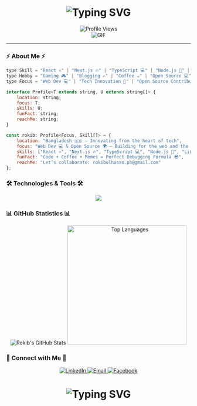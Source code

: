 <h1 align="center">
  <img src="https://readme-typing-svg.demolab.com?font=Fira+Code&weight=600&size=28&duration=4000&pause=1000&color=6CE4F7&center=true&vCenter=true&multiline=true&repeat=false&width=700&height=100&lines=Full+Stack+Developer+%F0%9F%9A%80;Coding+Educator+%F0%9F%91%A8%E2%80%8D%F0%9F%8F%AB+%7C+Tech+Enthusiast+%F0%9F%92%BB" alt="Typing SVG" />
</h1>

<div align="center">
  <img src="https://komarev.com/ghpvc/?username=rokib97&style=for-the-badge&color=0e75b6&label=Profile+Views" alt="Profile Views">
</div>

<div align="center">
  <img src="https://user-images.githubusercontent.com/73097560/115834477-dbab4500-a447-11eb-908a-139a6edaec5c.gif" alt="GIF" />
</div>

---

### ⚡ About Me ⚡

```javascript
type Skill = "React ⚛️" | "Next.js 🔥" | "TypeScript 💻" | "Node.js 💚" | "Linux 🐧";
type Hobby = "Gaming 🎮" | "Blogging ✍️" | "Coffee ☕" | "Open Source 💻";
type Focus = "Web Dev 💻" | "Tech Innovation 🚀" | "Open Source Contributor 🌍";

interface Profile<T extends string, U extends string[]> {
    location: string;
    focus: T;
    skills: U;
    funFact: string;
    reachMe: string;
}

const rokib: Profile<Focus, Skill[]> = {
    location: "Bangladesh 🇧🇩 – Innovating from the heart of tech",
    focus: "Web Dev 💻 & Open Source 🌍 – Building for the web and the world",
    skills: ["React ⚛️", "Next.js 🔥", "TypeScript 💻", "Node.js 💚", "Linux 🐧"],
    funFact: "Code + Coffee + Memes = Perfect Debugging Formula 😎",
    reachMe: "Let’s collaborate: rokibulhasan.ph@gmail.com"
};
```

### 🛠️ Technologies & Tools 🛠️

<div align="center">
  <img src="https://skillicons.dev/icons?i=js,ts,react,nextjs,nodejs,express,mongodb,firebase,git,tailwind,linux,vscode&perline=6" />
</div>

### 📊 GitHub Statistics 📊

<div align="center">
  <img src="https://awesome-github-stats.azurewebsites.net/user-stats/rokib97?cardType=level&theme=tokyonight" alt="Rokib's GitHub Stats">
  <img width="325" src="https://github-readme-stats.vercel.app/api/top-langs/?username=rokib97&layout=compact&theme=tokyonight&hide_border=true" alt="Top Languages">
</div>

### 🤝 Connect with Me 🤝

<div align="center">
  <a href="https://www.linkedin.com/in/rokibul97/">
    <img src="https://img.shields.io/badge/LinkedIn-0077B5?style=for-the-badge&logo=linkedin&logoColor=white&style=plastic" alt="LinkedIn">
  </a>
  <a href="mailto:rokibulhasan.ph@gmail.com">
    <img src="https://img.shields.io/badge/Gmail-D14836?style=for-the-badge&logo=gmail&logoColor=white&style=plastic" alt="Email">
  </a>
  <a href="https://fb.com/rokib97">
    <img src="https://img.shields.io/badge/Facebook-1877F2?style=for-the-badge&logo=facebook&logoColor=white&style=plastic" alt="Facebook">
  </a>
</div>

<h1 align="center">
  <img src="https://readme-typing-svg.demolab.com?font=Fira+Code&weight=600&size=28&duration=4000&pause=1000&color=6CE4F7&center=true&vCenter=true&multiline=true&repeat=false&width=700&height=100&lines=Thanks+for+Visiting+%F0%9F%91%8B" alt="Typing SVG" />
</h1>
